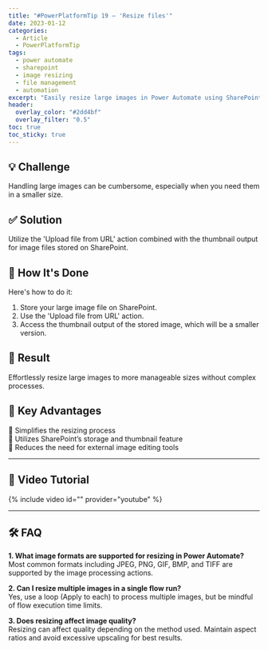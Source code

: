 ```yaml
---
title: "#PowerPlatformTip 19 – 'Resize files'"
date: 2023-01-12
categories:
  - Article
  - PowerPlatformTip
tags:
  - power automate
  - sharepoint
  - image resizing
  - file management
  - automation
excerpt: "Easily resize large images in Power Automate using SharePoint thumbnails and file management actions. Streamline image processing and automation."
header:
  overlay_color: "#2dd4bf"
  overlay_filter: "0.5"
toc: true
toc_sticky: true
---
```


## 💡 Challenge
Handling large images can be cumbersome, especially when you need them in a smaller size.

## ✅ Solution
Utilize the 'Upload file from URL' action combined with the thumbnail output for image files stored on SharePoint.

## 🔧 How It's Done
Here's how to do it:
1. Store your large image file on SharePoint.  
2. Use the 'Upload file from URL' action.  
3. Access the thumbnail output of the stored image, which will be a smaller version.

## 🎉 Result
Effortlessly resize large images to more manageable sizes without complex processes.

## 🌟 Key Advantages
🔸 Simplifies the resizing process  
🔸 Utilizes SharePoint’s storage and thumbnail feature  
🔸 Reduces the need for external image editing tools  

---

## 🎥 Video Tutorial
{% include video id="" provider="youtube" %}

---

## 🛠️ FAQ
**1. What image formats are supported for resizing in Power Automate?**  
Most common formats including JPEG, PNG, GIF, BMP, and TIFF are supported by the image processing actions.

**2. Can I resize multiple images in a single flow run?**  
Yes, use a loop (Apply to each) to process multiple images, but be mindful of flow execution time limits.

**3. Does resizing affect image quality?**  
Resizing can affect quality depending on the method used. Maintain aspect ratios and avoid excessive upscaling for best results.
